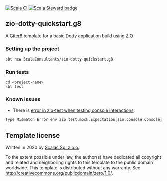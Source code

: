 [![Scala CI](https://github.com/ScalaConsultants/zio-dotty-quickstart.g8/workflows/Scala%20CI/badge.svg?branch=master)](https://github.com/ScalaConsultants/zio-dotty-quickstart.g8/actions?query=workflow%3A%22Scala+CI%22+branch%3Amaster)
[![Scala Steward badge](https://img.shields.io/badge/Scala_Steward-helping-brightgreen.svg?style=flat&logo=data:image/png;base64,iVBORw0KGgoAAAANSUhEUgAAAA4AAAAQCAMAAAARSr4IAAAAVFBMVEUAAACHjojlOy5NWlrKzcYRKjGFjIbp293YycuLa3pYY2LSqql4f3pCUFTgSjNodYRmcXUsPD/NTTbjRS+2jomhgnzNc223cGvZS0HaSD0XLjbaSjElhIr+AAAAAXRSTlMAQObYZgAAAHlJREFUCNdNyosOwyAIhWHAQS1Vt7a77/3fcxxdmv0xwmckutAR1nkm4ggbyEcg/wWmlGLDAA3oL50xi6fk5ffZ3E2E3QfZDCcCN2YtbEWZt+Drc6u6rlqv7Uk0LdKqqr5rk2UCRXOk0vmQKGfc94nOJyQjouF9H/wCc9gECEYfONoAAAAASUVORK5CYII=)](https://scala-steward.org)

## zio-dotty-quickstart.g8

A [Giter8][g8] template for a basic Dotty application build using [ZIO]

### Setting up the project

```shell script
sbt new ScalaConsultants/zio-dotty-quickstart.g8
```

### Run tests

```shell script
cd <project-name>
sbt test
```

### Known issues

* There is [error in zio-test when testing console interactions](https://github.com/zio/zio/issues/3995):
```scala
Type Mismatch Error env zio.test.mock.Expectation[zio.console.Console]
```

Template license
----------------
Written in 2020 by [Scalac Sp. z o.o.][scalac].

To the extent possible under law, the author(s) have dedicated all copyright and related
and neighboring rights to this template to the public domain worldwide.
This template is distributed without any warranty. See <http://creativecommons.org/publicdomain/zero/1.0/>.

[g8]: http://www.foundweekends.org/giter8/
[scalac]: https://scalac.io/
[zio]: https://zio.dev/
